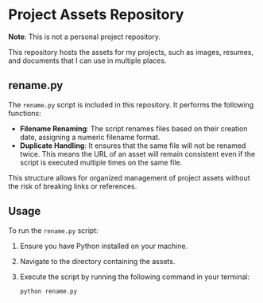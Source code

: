 # Project Assets Repository

**Note**: This is not a personal project repository. 

This repository hosts the assets for my projects, such as images, resumes, and documents that I can use in multiple places.

## rename.py

The `rename.py` script is included in this repository. It performs the following functions:

- **Filename Renaming**: The script renames files based on their creation date, assigning a numeric filename format.
- **Duplicate Handling**: It ensures that the same file will not be renamed twice. This means the URL of an asset will remain consistent even if the script is executed multiple times on the same file.

This structure allows for organized management of project assets without the risk of breaking links or references.

## Usage

To run the `rename.py` script:

1. Ensure you have Python installed on your machine.
2. Navigate to the directory containing the assets.
3. Execute the script by running the following command in your terminal:

   ```bash
   python rename.py
